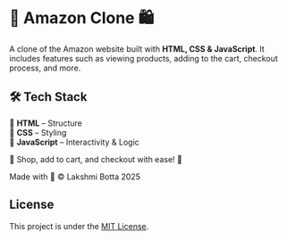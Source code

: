 # 🛒 Amazon Clone 🛍️  

A clone of the Amazon website built with **HTML, CSS & JavaScript**. It includes features such as viewing products, adding to the cart, checkout process, and more.   

## 🛠️ Tech Stack  
🔹 **HTML** – Structure  
🔹 **CSS** – Styling  
🔹 **JavaScript** – Interactivity & Logic  

🛒 Shop, add to cart, and checkout with ease! 🎉

Made with 💖 © Lakshmi Botta 2025

## License
This project is under the [MIT License](LICENSE.txt).